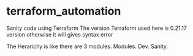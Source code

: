 # terraform_automation
Sanity code using Terraform
The version Terraform used here is 0.21.17 version
otherwise it will gives syntax error

The Herarichy is like there are 3 modules.
Modules.
Dev.
Sanity.
